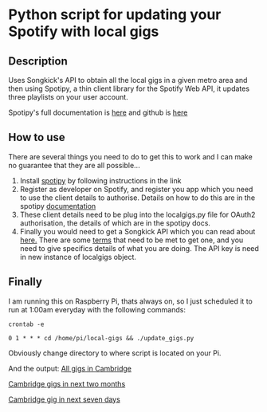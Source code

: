 # Python script for updating your Spotify with local gigs

## Description

Uses Songkick's API to obtain all the local gigs in
a given metro area and then using Spotipy, a thin client
library for the Spotify Web API, it updates three playlists
on your user account. 

Spotipy's full documentation is [here](http://spotipy.readthedocs.org/)
and github is [here](https://github.com/plamere/spotipy)

## How to use

There are several things you need to do to get this to work and I
can make no guarantee that they are all possible...

1. Install [spotipy](https://github.com/plamere/spotipy) by following instructions in the link
2. Register as developer on Spotify, and register you app which you need to use the client
details to authorise. Details on how to do this are in the spotipy [documentation](http://spotipy.readthedocs.org/)
3. These client details need to be plug into the localgigs.py file for OAuth2 authorisation, the details of which are in the spotipy docs.
3. Finally you would need to get a Songkick API which you can read about [here.](https://www.songkick.com/developer) 
There are some [terms](https://www.songkick.com/developer/api-terms-of-use) that need to be met to get one,
and you need to give specifics details of what you are doing. The API key is need in new instance of localgigs object.

## Finally
I am running this on Raspberry Pi, thats always on, so I just scheduled it to run at 1:00am everyday
with the following commands:

```
crontab -e

0 1 * * * cd /home/pi/local-gigs && ./update_gigs.py
```

Obviously change directory to where script is located on your Pi.

And the output:
[All gigs in Cambridge](https://open.spotify.com/user/slothy123/playlist/3SwUqPw2AfjrnJgbPRel9e?si=uWMh1ZjWQyeVoFqjuAmC0Q)

[Cambridge gigs in next two months](https://open.spotify.com/user/slothy123/playlist/6VmM1CaAl8N1CASqtokcKS?si=5TUosc1RTPSvrKFd8833DQ)

[Cambridge gig in next seven days](https://open.spotify.com/user/slothy123/playlist/3B8FpvIHyzHAxcPOmlGiMq?si=JcVCqTabRtSIaNkIQKgXIQ)